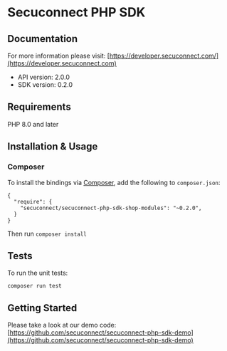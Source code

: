 # Secuconnect PHP SDK


## Documentation

For more information please visit: [https://developer.secuconnect.com/](https://developer.secuconnect.com)

- API version: 2.0.0
- SDK version: 0.2.0


## Requirements

PHP 8.0 and later


## Installation & Usage

### Composer

To install the bindings via [Composer](http://getcomposer.org/), add the following to `composer.json`:

```
{
  "require": {
    "secuconnect/secuconnect-php-sdk-shop-modules": "~0.2.0",
  }
}
```

Then run `composer install`


## Tests

To run the unit tests:

```
composer run test
```

## Getting Started

Please take a look at our demo code: [https://github.com/secuconnect/secuconnect-php-sdk-demo](https://github.com/secuconnect/secuconnect-php-sdk-demo)

